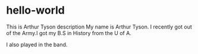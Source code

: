 # hello-world
This is Arthur Tyson description
My name is Arthur Tyson. I recently got out of the Army.I got my B.S in History from the U of A. 

I also played in the band.
